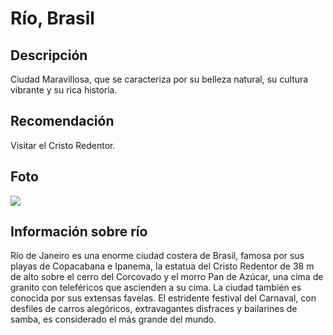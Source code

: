 # Río, Brasil

## Descripción
Ciudad Maravillosa, que se caracteriza por su belleza natural, su cultura vibrante y su rica historia.

## Recomendación
Visitar el Cristo Redentor.

## Foto
![](https://media.istockphoto.com/id/608540602/es/foto/panorama-a%C3%A9reo-de-la-bah%C3%ADa-de-botafogo-r%C3%ADo-de-janeiro.jpg?s=612x612&w=0&k=20&c=O6aoduINB_-zrtWY9HV6ubmrnVJbHvGamVcW_JKdP3w=)

## Información sobre río
Río de Janeiro es una enorme ciudad costera de Brasil, famosa por sus playas de Copacabana e Ipanema, la estatua del Cristo Redentor de 38 m de alto sobre el cerro del Corcovado y el morro Pan de Azúcar, una cima de granito con teleféricos que ascienden a su cima. La ciudad también es conocida por sus extensas favelas. El estridente festival del Carnaval, con desfiles de carros alegóricos, extravagantes disfraces y bailarines de samba, es considerado el más grande del mundo.